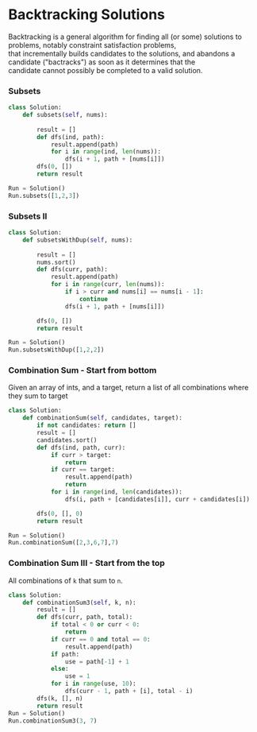 # Backtracking Solutions
Backtracking is a general algorithm for finding all (or some) solutions to problems, notably constraint satisfaction problems,\
that incrementally builds candidates to the solutions, and abandons a candidate ("bactracks") as soon as it determines that the\
candidate cannot possibly be completed to a valid solution.


### Subsets
```python
class Solution:
    def subsets(self, nums):
        
        result = []
        def dfs(ind, path):
            result.append(path)
            for i in range(ind, len(nums)):
                dfs(i + 1, path + [nums[i]])
        dfs(0, [])
        return result

Run = Solution()
Run.subsets([1,2,3])
```

### Subsets II
```python
class Solution:
    def subsetsWithDup(self, nums):
        
        result = []
        nums.sort()
        def dfs(curr, path):
            result.append(path)
            for i in range(curr, len(nums)):
                if i > curr and nums[i] == nums[i - 1]:
                    continue
                dfs(i + 1, path + [nums[i]])

        dfs(0, [])
        return result

Run = Solution()
Run.subsetsWithDup([1,2,2])
```

### Combination Sum - Start from bottom
Given an array of ints, and a target, return a list of all combinations where they sum to target
```python
class Solution:
    def combinationSum(self, candidates, target):
        if not candidates: return []
        result = []
        candidates.sort()
        def dfs(ind, path, curr):
            if curr > target:
                return
            if curr == target:
                result.append(path)
                return
            for i in range(ind, len(candidates)):
                dfs(i, path + [candidates[i]], curr + candidates[i])

        dfs(0, [], 0)
        return result

Run = Solution()
Run.combinationSum([2,3,6,7],7)
```
### Combination Sum III - Start from the top
All combinations of `k` that sum to `n`.
```python
class Solution:
    def combinationSum3(self, k, n):
        result = []        
        def dfs(curr, path, total):
            if total < 0 or curr < 0:
                return
            if curr == 0 and total == 0:
                result.append(path)
            if path:
                use = path[-1] + 1
            else:
                use = 1
            for i in range(use, 10):
                dfs(curr - 1, path + [i], total - i)
        dfs(k, [], n)
        return result
Run = Solution()
Run.combinationSum3(3, 7)
```